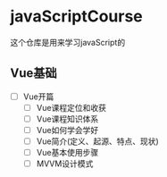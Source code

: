 # javaScriptCourse

这个仓库是用来学习javaScript的

## Vue基础

* [ ] Vue开篇
  * [ ] Vue课程定位和收获
  * [ ] Vue课程知识体系
  * [ ] Vue如何学会学好
  * [ ] Vue简介(定义、起源、特点、现状)
  * [ ] Vue基本使用步骤
  * [ ] MVVM设计模式

